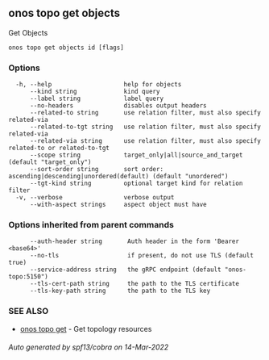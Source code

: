 <!--
SPDX-FileCopyrightText: 2019-present Open Networking Foundation <info@opennetworking.org>

SPDX-License-Identifier: Apache-2.0
-->

## onos topo get objects

Get Objects

```
onos topo get objects id [flags]
```

### Options

```
  -h, --help                    help for objects
      --kind string             kind query
      --label string            label query
      --no-headers              disables output headers
      --related-to string       use relation filter, must also specify related-via
      --related-to-tgt string   use relation filter, must also specify related-via
      --related-via string      use relation filter, must also specify related-to or related-to-tgt
      --scope string            target_only|all|source_and_target (default "target_only")
      --sort-order string       sort order: ascending|descending|unordered(default) (default "unordered")
      --tgt-kind string         optional target kind for relation filter
  -v, --verbose                 verbose output
      --with-aspect strings     aspect object must have
```

### Options inherited from parent commands

```
      --auth-header string       Auth header in the form 'Bearer <base64>'
      --no-tls                   if present, do not use TLS (default true)
      --service-address string   the gRPC endpoint (default "onos-topo:5150")
      --tls-cert-path string     the path to the TLS certificate
      --tls-key-path string      the path to the TLS key
```

### SEE ALSO

* [onos topo get](onos_topo_get.md)	 - Get topology resources

###### Auto generated by spf13/cobra on 14-Mar-2022
